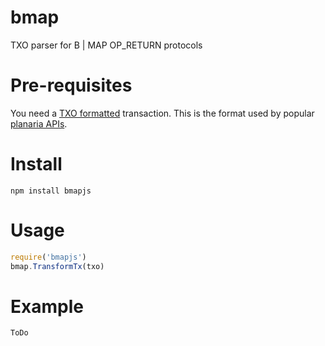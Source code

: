 # bmap
TXO parser for B | MAP OP_RETURN protocols

# Pre-requisites
You need a [TXO formatted](https://github.com/interplanaria/txo) transaction. This is the format used by popular [planaria APIs](https://github.com/interplanaria).

# Install

```
npm install bmapjs
```

# Usage

```js
require('bmapjs')
bmap.TransformTx(txo)
```

# Example
`ToDo`
